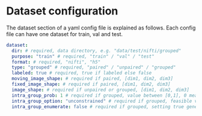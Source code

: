 # Dataset configuration

The dataset section of a yaml config file is explained as follows. Each config file can have one dataset for train, val and test.

```yaml
dataset:
  dir: # required, data directory, e.g. "data/test/nifti/grouped"
  purpose: "train" # required, "train" / "val" / "test"
  format: # required, "nifti", "h5"
  type: "grouped" # required, "paired" / "unpaired" / "grouped"
  labeled: true # required, true if labeled else false
  moving_image_shape: # required if paired, [dim1, dim2, dim3]
  fixed_image_shape: # required if paired, [dim1, dim2, dim3]
  image_shape: # required if unpaired or grouped, [dim1, dim2, dim3]
  intra_group_prob: 1 # required if grouped, value between [0,1], 0 means inter-group only and 1 means intra-group only
  intra_group_option: "unconstrained" # required if grouped, feasible values are: "forward", "backward", "unconstrained"
  intra_group_enumerate: false # required if grouped, setting true generates all possible data pairs and intra_group_prob must be 1
```
